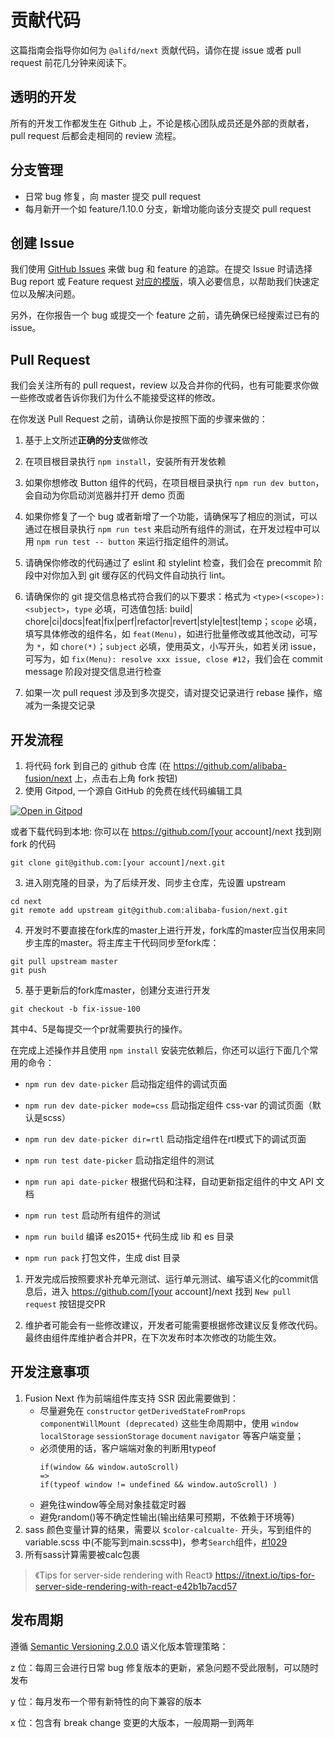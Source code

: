 # 贡献代码

这篇指南会指导你如何为 `@alifd/next` 贡献代码，请你在提 issue 或者 pull request 前花几分钟来阅读下。

## 透明的开发

所有的开发工作都发生在 Github 上，不论是核心团队成员还是外部的贡献者，pull request 后都会走相同的 review 流程。

## 分支管理

* 日常 bug 修复，向 master 提交 pull request
* 每月新开一个如 feature/1.10.0 分支，新增功能向该分支提交 pull request

## 创建 Issue

我们使用 [GitHub Issues](https://github.com/alibaba-fusion/next/issues) 来做 bug 和 feature 的追踪。在提交 Issue 时请选择 Bug report 或 Feature request [对应的模版](https://fusion.design/feedback)，填入必要信息，以帮助我们快速定位以及解决问题。

另外，在你报告一个 bug 或提交一个 feature 之前，请先确保已经搜索过已有的 issue。

## Pull Request

我们会关注所有的 pull request，review 以及合并你的代码，也有可能要求你做一些修改或者告诉你我们为什么不能接受这样的修改。

在你发送 Pull Request 之前，请确认你是按照下面的步骤来做的：

1. 基于上文所述**正确的分支**做修改

2. 在项目根目录执行 `npm install`，安装所有开发依赖

3. 如果你想修改 Button 组件的代码，在项目根目录执行 `npm run dev button`，会自动为你启动浏览器并打开 demo 页面

4. 如果你修复了一个 bug 或者新增了一个功能，请确保写了相应的测试，可以通过在根目录执行 `npm run test` 来启动所有组件的测试，在开发过程中可以用 `npm run test -- button` 来运行指定组件的测试。

5. 请确保你修改的代码通过了 eslint 和 stylelint 检查，我们会在 precommit 阶段中对你加入到 git 缓存区的代码文件自动执行 lint。

6. 请确保你的 git 提交信息格式符合我们的以下要求：格式为 `<type>(<scope>): <subject>`，`type` 必填，可选值包括: build|
chore|ci|docs|feat|fix|perf|refactor|revert|style|test|temp；`scope` 必填，填写具体修改的组件名，如 `feat(Menu)`，如进行批量修改或其他改动，可写为 `*`，如 `chore(*)`；`subject` 必填，使用英文，小写开头，如若关闭 issue，可写为，如 `fix(Menu): resolve xxx issue, close #12`，我们会在 commit message 阶段对提交信息进行检查

7. 如果一次 pull request 涉及到多次提交，请对提交记录进行 rebase 操作，缩减为一条提交记录

## 开发流程

1. 将代码 fork 到自己的 github 仓库 (在 https://github.com/alibaba-fusion/next 上，点击右上角 fork 按钮)
2. 使用 Gitpod, 一个源自 GitHub 的免费在线代码编辑工具

[![Open in Gitpod](https://gitpod.io/button/open-in-gitpod.svg)](https://gitpod.io/#https://github.com/alibaba-fusion/next)

或者下载代码到本地:
   你可以在 https://github.com/[your account]/next 找到刚 fork 的代码
```
git clone git@github.com:[your account]/next.git
```

3. 进入刚克隆的目录，为了后续开发、同步主仓库，先设置 upstream
```
cd next
git remote add upstream git@github.com:alibaba-fusion/next.git
```
4. 开发时不要直接在fork库的master上进行开发，fork库的master应当仅用来同步主库的master。将主库主干代码同步至fork库：
```
git pull upstream master
git push
```
5. 基于更新后的fork库master，创建分支进行开发
```
git checkout -b fix-issue-100
```

其中4、5是每提交一个pr就需要执行的操作。


在完成上述操作并且使用 `npm install` 安装完依赖后，你还可以运行下面几个常用的命令：

* `npm run dev date-picker` 启动指定组件的调试页面

* `npm run dev date-picker mode=css` 启动指定组件 css-var 的调试页面（默认是scss）

* `npm run dev date-picker dir=rtl` 启动指定组件在rtl模式下的调试页面

* `npm run test date-picker` 启动指定组件的测试

* `npm run api date-picker` 根据代码和注释，自动更新指定组件的中文 API 文档

* `npm run test` 启动所有组件的测试

* `npm run build` 编译 es2015+ 代码生成 lib 和 es 目录

* `npm run pack` 打包文件，生成 dist 目录

1. 开发完成后按照要求补充单元测试、运行单元测试、编写语义化的commit信息后，进入 https://github.com/[your account]/next 找到 `New pull request` 按钮提交PR

2. 维护者可能会有一些修改建议，开发者可能需要根据修改建议反复修改代码。最终由组件库维护者合并PR，在下次发布时本次修改的功能生效。

## 开发注意事项

1. Fusion Next 作为前端组件库支持 SSR 因此需要做到：
    - 尽量避免在 `constructor` `getDerivedStateFromProps` `componentWillMount (deprecated)` 这些生命周期中，使用 `window` `localStorage` `sessionStorage` `document` `navigator` 等客户端变量；
    - 必须使用的话，客户端端对象的判断用typeof
        ```
        if(window && window.autoScroll)
        =>
        if(typeof window != undefined && window.autoScroll) )
        ```
    - 避免往window等全局对象挂载定时器
    - 避免random()等不确定性输出(输出结果可预期，不依赖于环境等)
2. sass 颜色变量计算的结果，需要以 `$color-calcualte-` 开头，写到组件的 variable.scss 中(不能写到main.scss中)，参考`Search`组件，[#1029](https://github.com/alibaba-fusion/next/issues/1029)
3. 所有sass计算需要被calc包裹

> 《Tips for server-side rendering with React》 https://itnext.io/tips-for-server-side-rendering-with-react-e42b1b7acd57

## 发布周期

遵循 [Semantic Versioning 2.0.0](https://semver.org/) 语义化版本管理策略：

z 位：每周三会进行日常 bug 修复版本的更新，紧急问题不受此限制，可以随时发布

y 位：每月发布一个带有新特性的向下兼容的版本

x 位：包含有 break change 变更的大版本，一般周期一到两年
